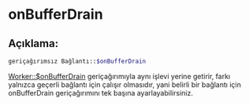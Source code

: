 # onBufferDrain
## Açıklama:
```php
geriçağırımsız Bağlantı::$onBufferDrain
```

[Worker::$onBufferDrain](../worker/on-buffer-drain.md) geriçağırımıyla aynı işlevi yerine getirir, farkı yalnızca geçerli bağlantı için çalışır olmasıdır, yani belirli bir bağlantı için onBufferDrain geriçağırımını tek başına ayarlayabilirsiniz.
